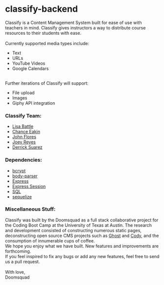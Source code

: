 # classify-backend
Classify is a Content Management System built for ease of use with teachers in mind. Classify gives instructors  a way to distribute course resources to their students with ease.
<br>
<br>
Currently supported media types include:
<ul>
	<li>Text</li>
	<li>URLs</li>
	<li>YouTube Videos</li>
	<li>Google Calendars</li>
</ul>
<br>
Further iterations of Classify will support:
<ul>
	<li>File upload</li>
	<li>Images</li>
	<li>Giphy API integration</li>
</ul>

### Classify Team:
<ul>
	<li><a href="https://github.com/lisabattle">Lisa Battle</a></li>
	<li><a href="https://github.com/chanceeakin/">Chance Eakin</a></li>
	<li><a href="https://github.com/johnroyflores">John Flores</a></li>
	<li><a href="https://github.com/jreyes88/">Joey Reyes</a></li>
	<li><a href="https://github.com/dsuare1">Derrick Suarez</a></li>
</ul>

### Dependencies:
<ul>
	<li><a href="https://www.npmjs.com/package/bcrypt">bcrypt</a></li>
	<li><a href="https://www.npmjs.com/package/body-parser-json">body-parser</a></li>
	<li><a href="https://expressjs.com/">Express</a></li>
	<li><a href="https://github.com/expressjs/session">Express Session</a></li>
	<li><a href="http://www.w3schools.com/sql/">SQL</a></li>
	<li><a href="http://docs.sequelizejs.com/en/v3/">sequelize</a></li>
</ul>

### Miscellaneous Stuff:
Classify was built by the Doomsquad as a full stack collaborative project for the Coding Boot Camp at the University of Texas at Austin. The research and development consisted of constructing numerous static pages, deconstructing open source CMS projects such as <a href="https://ghost.org/">Ghost</a> and <a href="http://cody-cms.org/en/">Cody</a>, and the consumption of innumerable cups of coffee.
<br>
We hope you enjoy what we have built. New features and improvements are forthcoming.
<br>
If you feel inspired to fix any bugs or add any new features, feel free to send us a pull request.
<br>
<br>
With love,
<br>
Doomsquad